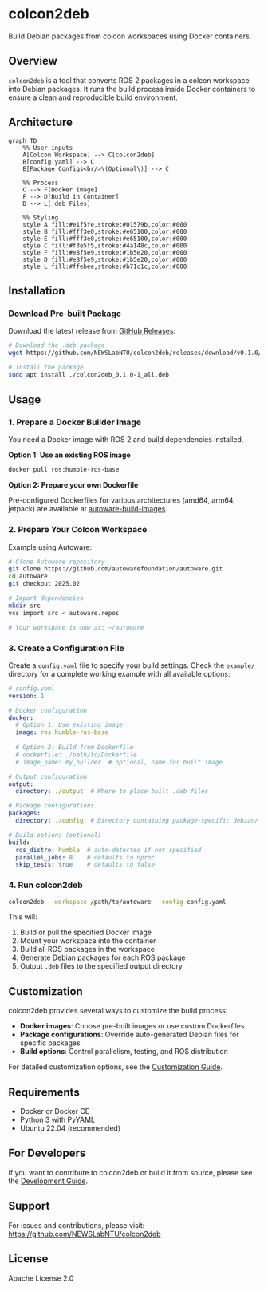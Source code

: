 # colcon2deb

Build Debian packages from colcon workspaces using Docker containers.

## Overview

`colcon2deb` is a tool that converts ROS 2 packages in a colcon workspace into Debian packages. It runs the build process inside Docker containers to ensure a clean and reproducible build environment.

## Architecture

```mermaid
graph TD
    %% User inputs
    A[Colcon Workspace] --> C[colcon2deb]
    B[config.yaml] --> C
    E[Package Configs<br/>\(Optional\)] --> C
    
    %% Process
    C --> F[Docker Image]
    F --> D[Build in Container]
    D --> L[.deb Files]
    
    %% Styling
    style A fill:#e1f5fe,stroke:#01579b,color:#000
    style B fill:#fff3e0,stroke:#e65100,color:#000
    style E fill:#fff3e0,stroke:#e65100,color:#000
    style C fill:#f3e5f5,stroke:#4a148c,color:#000
    style F fill:#e8f5e9,stroke:#1b5e20,color:#000
    style D fill:#e8f5e9,stroke:#1b5e20,color:#000
    style L fill:#ffebee,stroke:#b71c1c,color:#000
```

## Installation

### Download Pre-built Package

Download the latest release from [GitHub Releases](https://github.com/NEWSLabNTU/colcon2deb/releases/tag/v0.1.0):

```bash
# Download the .deb package
wget https://github.com/NEWSLabNTU/colcon2deb/releases/download/v0.1.0/colcon2deb_0.1.0-1_all.deb

# Install the package
sudo apt install ./colcon2deb_0.1.0-1_all.deb
```


## Usage

### 1. Prepare a Docker Builder Image

You need a Docker image with ROS 2 and build dependencies installed.

**Option 1: Use an existing ROS image**
```bash
docker pull ros:humble-ros-base
```

**Option 2: Prepare your own Dockerfile**

Pre-configured Dockerfiles for various architectures (amd64, arm64, jetpack) are available at [autoware-build-images](https://github.com/NEWSLabNTU/autoware-build-images).


### 2. Prepare Your Colcon Workspace

Example using Autoware:

```bash
# Clone Autoware repository
git clone https://github.com/autowarefoundation/autoware.git
cd autoware
git checkout 2025.02

# Import dependencies
mkdir src
vcs import src < autoware.repos

# Your workspace is now at: ~/autoware
```

### 3. Create a Configuration File

Create a `config.yaml` file to specify your build settings. Check the `example/` directory for a complete working example with all available options:

```yaml
# config.yaml
version: 1

# Docker configuration
docker:
  # Option 1: Use existing image
  image: ros:humble-ros-base
  
  # Option 2: Build from Dockerfile
  # dockerfile: ./path/to/Dockerfile
  # image_name: my_builder  # optional, name for built image

# Output configuration
output:
  directory: ./output  # Where to place built .deb files

# Package configurations
packages:
  directory: ./config  # Directory containing package-specific debian/ folders

# Build options (optional)
build:
  ros_distro: humble  # auto-detected if not specified
  parallel_jobs: 8    # defaults to nproc
  skip_tests: true    # defaults to false
```

### 4. Run colcon2deb

```bash
colcon2deb --workspace /path/to/autoware --config config.yaml
```

This will:
1. Build or pull the specified Docker image
2. Mount your workspace into the container
3. Build all ROS packages in the workspace
4. Generate Debian packages for each ROS package
5. Output `.deb` files to the specified output directory

## Customization

colcon2deb provides several ways to customize the build process:

- **Docker images**: Choose pre-built images or use custom Dockerfiles
- **Package configurations**: Override auto-generated Debian files for specific packages
- **Build options**: Control parallelism, testing, and ROS distribution

For detailed customization options, see the [Customization Guide](CUSTOMIZATION.md).

## Requirements

- Docker or Docker CE
- Python 3 with PyYAML
- Ubuntu 22.04 (recommended)

## For Developers

If you want to contribute to colcon2deb or build it from source, please see the [Development Guide](DEVELOPMENT.md).

## Support

For issues and contributions, please visit: https://github.com/NEWSLabNTU/colcon2deb

## License

Apache License 2.0
